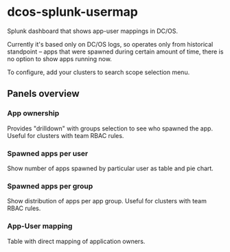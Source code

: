 # dcos-splunk-usermap
Splunk dashboard that shows app-user mappings in DC/OS.

Currently it's based only on DC/OS logs, so operates only from historical standpoint – apps that were spawned during certain amount of time, there is no option to show apps running now. 

To configure, add your clusters to search scope selection menu.

## Panels overview
### App ownership
Provides "drilldown" with groups selection to see who spawned the app. Useful for clusters with team RBAC rules.
### Spawned apps per user
Show number of apps spawned by particular user as table and pie chart.
### Spawned apps per group
Show distribution of apps per app group. Useful for clusters with team RBAC rules.
### App-User mapping
Table with direct mapping of application owners.
